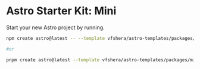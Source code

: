 # Astro Starter Kit: Mini

Start your new Astro project by running.

```sh
npm create astro@latest -- --template vfshera/astro-templates/packages/mini

#or

pnpm create astro@latest --template vfshera/astro-templates/packages/mini
```
